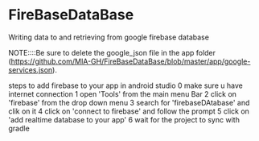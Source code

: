 # FireBaseDataBase
Writing data to and retrieving from google firebase database

NOTE::::Be sure to delete the google_json file in the app folder (https://github.com/MIA-GH/FireBaseDataBase/blob/master/app/google-services.json).

steps to add firebase to your app in android studio
0 make sure u have internet connection
1 open 'Tools' from the main menu Bar
2 click on 'firebase' from the drop down menu
3 search for 'firebaseDAtabase' and clik on it
4 click on 'connect to firebase' and follow the prompt
5 click on 'add realtime database to your app' 
6 wait for the project to sync with gradle
